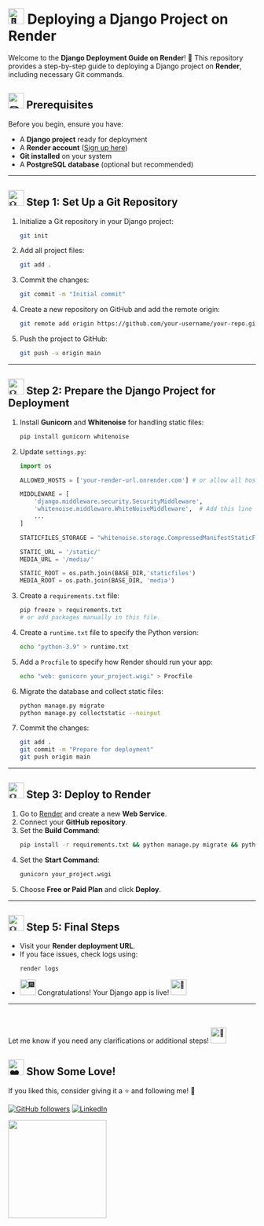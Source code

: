 # <img src="https://fonts.gstatic.com/s/e/notoemoji/latest/1f680/512.gif" alt="🚀" width="32" height="32"> Deploying a Django Project on Render

Welcome to the **Django Deployment Guide on Render**! 🎉 This repository provides a step-by-step guide to deploying a Django project on **Render**, including necessary Git commands.

## <img src="https://fonts.gstatic.com/s/e/notoemoji/latest/270f_fe0f/512.gif" alt="✏️" width="32" height="32"> Prerequisites
Before you begin, ensure you have:
- A **Django project** ready for deployment
- A **Render account** ([Sign up here](https://render.com))
- **Git installed** on your system
- A **PostgreSQL database** (optional but recommended)

---

## <img src="https://fonts.gstatic.com/s/e/notoemoji/latest/1f4a1/512.gif" alt="💡" width="32" height="32"> Step 1: Set Up a Git Repository
1. Initialize a Git repository in your Django project:
   ```sh
   git init
   ```
2. Add all project files:
   ```sh
   git add .
   ```
3. Commit the changes:
   ```sh
   git commit -m "Initial commit"
   ```
4. Create a new repository on GitHub and add the remote origin:
   ```sh
   git remote add origin https://github.com/your-username/your-repo.git
   ```
5. Push the project to GitHub:
   ```sh
   git push -u origin main
   ```

---

## <img src="https://fonts.gstatic.com/s/e/notoemoji/latest/1f4a1/512.gif" alt="💡" width="32" height="32"> Step 2: Prepare the Django Project for Deployment
1. Install **Gunicorn** and **Whitenoise** for handling static files:
   ```sh
   pip install gunicorn whitenoise
   ```
2. Update `settings.py`:
   ```python
   import os

   ALLOWED_HOSTS = ['your-render-url.onrender.com'] # or allow all host --> '*'

   MIDDLEWARE = [
       'django.middleware.security.SecurityMiddleware',
       'whitenoise.middleware.WhiteNoiseMiddleware',  # Add this line
       ...
   ]

   STATICFILES_STORAGE = "whitenoise.storage.CompressedManifestStaticFilesStorage"

   STATIC_URL = '/static/'
   MEDIA_URL = '/media/'

   STATIC_ROOT = os.path.join(BASE_DIR,'staticfiles')
   MEDIA_ROOT = os.path.join(BASE_DIR, 'media')
   ```

3. Create a `requirements.txt` file:
   ```sh
   pip freeze > requirements.txt
   # or add packages manually in this file.
   ```
4. Create a `runtime.txt` file to specify the Python version:
   ```sh
   echo "python-3.9" > runtime.txt
   ```
5. Add a `Procfile` to specify how Render should run your app:
   ```sh
   echo "web: gunicorn your_project.wsgi" > Procfile
   ```
6. Migrate the database and collect static files:
   ```sh
   python manage.py migrate
   python manage.py collectstatic --noinput
   ```
7. Commit the changes:
   ```sh
   git add .
   git commit -m "Prepare for deployment"
   git push origin main
   ```

---

## <img src="https://fonts.gstatic.com/s/e/notoemoji/latest/1f4a1/512.gif" alt="💡" width="32" height="32"> Step 3: Deploy to Render
1. Go to [Render](https://dashboard.render.com/) and create a new **Web Service**.
2. Connect your **GitHub repository**.
3. Set the **Build Command**:
   ```sh
   pip install -r requirements.txt && python manage.py migrate && python manage.py collectstatic --noinput
   ```
4. Set the **Start Command**:
   ```sh
   gunicorn your_project.wsgi
   ```
5. Choose **Free or Paid Plan** and click **Deploy**.

---


## <img src="https://fonts.gstatic.com/s/e/notoemoji/latest/1f4a1/512.gif" alt="💡" width="32" height="32"> Step 5: Final Steps
- Visit your **Render deployment URL**.
- If you face issues, check logs using:
  ```sh
  render logs
  ```
- <img src="https://fonts.gstatic.com/s/e/notoemoji/latest/1f386/512.gif" alt="🎆" width="32" height="32"> Congratulations! Your Django app is live! <img src="https://fonts.gstatic.com/s/e/notoemoji/latest/1f680/512.gif" alt="🚀" width="32" height="32">

---

<br>
<br>
Let me know if you need any clarifications or additional steps! <img src="https://fonts.gstatic.com/s/e/notoemoji/latest/1f31f/512.gif" alt="🌟" width="32" height="32">


## <img src="https://fonts.gstatic.com/s/e/notoemoji/latest/2764_fe0f/512.gif" alt="❤" width="32" height="32"> Show Some Love!  
If you liked this, consider giving it a ⭐ and following me! 🚀  

[![GitHub followers](https://img.shields.io/github/followers/aman-khan001?label=Follow%20Me&style=social)](https://github.com/aman-khan001)
[![LinkedIn](https://img.shields.io/badge/LinkedIn-Connect-blue?style=flat&logo=linkedin)](https://www.linkedin.com/in/aman-khan001/)  

   <img src="https://media.giphy.com/media/3o7abKhOpu0NwenH3O/giphy.gif" width="200px">


<br>
<br>
